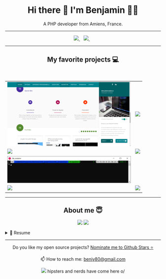 
<h1 align='center'>
  Hi there 👋 I'm Benjamin 👨‍💻
</h1>

<p align='center'>
  A PHP developer from Amiens, France.
</p>

---

<p align='center'>
  <a href="https://www.linkedin.com/in/benjamin-mabille-b4033154/">
    <img src="https://img.shields.io/badge/linkedin-%230077B5.svg?&style=for-the-badge&logo=linkedin&logoColor=white" />
  </a>&nbsp;&nbsp;
  <a href="https://benjamin-mabille.net">
    <img src="https://img.shields.io/badge/website-000000?style=for-the-badge&logo=About.me&logoColor=white" />        
  </a>&nbsp;&nbsp;
</p>

---
<h2 align="center">My favorite projects 💻</h2>
<br />
<p align="center">
  <table>
    <tr>
      <td><img width="400" src="https://github.com/benjy8001/web-cv/blob/V2/public/thumbnail-web-cv.png" /></td>
      <td><img width="400" src="https://github.com/benjy8001/php-fpm-opencv/blob/master/public/thumbnail.png" /></td>
    </tr>
    <tr>
      <td>
        <a href="https://github.com/benjy8001/web-cv">
          <img align="" src="https://github-readme-stats.vercel.app/api/pin/?username=benjy8001&repo=web-cv&theme=dark" />
        </a>
      </td>
      <td>
        <a href="https://github.com/benjy8001/php-fpm-opencv">
          <img align="" src="https://github-readme-stats.vercel.app/api/pin/?username=benjy8001&repo=php-fpm-opencv&theme=dark" />
        </a>
      </td>
    </tr>
    <tr>
      <td><img width="400" src="https://github.com/benjy8001/zsh_powerlevel9k_installer/blob/master/public/thumbnail.png" /></td>
      <td></td>
    </tr>
    <tr>
      <td>
        <a href="https://github.com/benjy8001/zsh_powerlevel9k_installer">
          <img align="" src="https://github-readme-stats.vercel.app/api/pin/?username=benjy8001&repo=zsh_powerlevel9k_installer&theme=dark" />
        </a>
      </td>
      <td>
        <a href="https://github.com/benjy8001/common-astrophoto-edit-evscope">
          <img align="" src="https://github-readme-stats.vercel.app/api/pin/?username=benjy8001&repo=common-astrophoto-edit-evscope&theme=dark" />
        </a>
      </td>
    </tr>
  </table>
</p>

---
<h2 align="center">About me 😇</h2>

<p align='center'>
  <a href="#"><img src="https://github-readme-stats.vercel.app/api?username=benjy8001&show_icons=true&count_private=true&theme=dark" width="350"></a>
  <a href="#"><img src="https://github-readme-stats.vercel.app/api/top-langs/?username=benjy8001&layout=compact&show_icons=true&theme=dark" width="350"></a>
</p

---

<details>
  <summary>📃 Resume</summary>


## Diplômes
- 📖 **Licence Pro RSC, Exploitation Réseau - Mention Bien**\
📆 2006 - 2007\
📍 **IUT de Calais (62)** - France

- 📖 **DUT Informatique, Imagerie Numérique**\
📆 2004 - 2006\
📍 **IUT de Calais (62)** - France

- 📖 **BAC STI Electrotechnique - Mention Bien**\
📆 2004\
📍 **Lycée du Vimeu (80)** - France

## Experience
  
<table>
  <tr>
    <td>
      <ul>
        <li>👨‍💻 <b>Consultant Sénior</b><br>
📆 Depuis Sept. 2018<br>
          📍 <b>Business&Decision</b> - Amiens, France
        </li>
      </ul>
    </td>
    <td>
<img align="right" src="https://img.shields.io/badge/Symfony-000000?logo=Symfony&logoColor=white" />
<img align="right" src="https://img.shields.io/badge/PHP-777BB4?logo=php&logoColor=white" />
<img align="right" src="https://img.shields.io/badge/MySQL-005C84?logo=mysql&logoColor=white" />
      <br>
<img align="right" src="https://img.shields.io/badge/OpenCV-27338e?logo=OpenCV&logoColor=white" />
<img align="right" src="https://img.shields.io/badge/Docker-2CA5E0?logo=docker&logoColor=white" />
<img align="right" src="https://img.shields.io/badge/Git-F05032?logo=git&logoColor=white" />
      <br>
<img align="right" src="https://img.shields.io/badge/Jira-0052CC?logo=Jira&logoColor=white" />
<img align="right" src="https://img.shields.io/badge/Jenkins-D24939?logo=Jenkins&logoColor=white" />
    </td>
  </tr>
</table>




</details>

---

<p align='center'>
  Do you like my open source projects? <a href='https://stars.github.com/nominate/'>Nominate me to Github Stars ⭐</a>
</p>

<p align='center'>
  📫 How to reach me: <a href='mailto:benjy80@gmail.com'>benjy80@gmail.com</a>
</p>
<p align='center'>
  <a href="#"><img src="https://badges.pufler.dev/visits/benjy8001/benjy8001"></a> hipsters and nerds have come here o/
</p>



<!--
**benjy8001/benjy8001** is a ✨ _special_ ✨ repository because its `README.md` (this file) appears on your GitHub profile.

Here are some ideas to get you started:

- 🔭 I’m currently working on ...
- 🌱 I’m currently learning ...
- 👯 I’m looking to collaborate on ...
- 🤔 I’m looking for help with ...
- 💬 Ask me about ...
- 📫 How to reach me: ...
- 😄 Pronouns: ...
- ⚡ Fun fact: ...
-->
